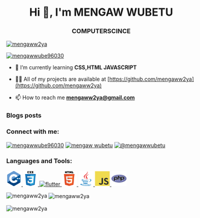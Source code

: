 <h1 align="center">Hi 👋, I'm MENGAW WUBETU</h1>
<h3 align="center">COMPUTERSCINCE</h3>


<p align="left"> <a href="https://github.com/ryo-ma/github-profile-trophy"><img src="https://github-profile-trophy.vercel.app/?username=mengaww2ya" alt="mengaww2ya" /></a> </p>

<p align="left"> <a href="https://twitter.com/mengawwube96030" target="blank"><img src="https://img.shields.io/twitter/follow/mengawwube96030?logo=twitter&style=for-the-badge" alt="mengawwube96030" /></a> </p>

- 🌱 I’m currently learning **CSS,HTML JAVASCRIPT**

- 👨‍💻 All of my projects are available at [https://github.com/mengaww2ya](https://github.com/mengaww2ya)

- 📫 How to reach me **mengaww2ya@gmail.com**

### Blogs posts
<!-- BLOG-POST-LIST:START -->
<!-- BLOG-POST-LIST:END -->

<h3 align="left">Connect with me:</h3>
<p align="left">
<a href="https://twitter.com/mengawwube96030" target="blank"><img align="center" src="https://raw.githubusercontent.com/rahuldkjain/github-profile-readme-generator/master/src/images/icons/Social/twitter.svg" alt="mengawwube96030" height="30" width="40" /></a>
<a href="https://fb.com/mengaw wubetu" target="blank"><img align="center" src="https://raw.githubusercontent.com/rahuldkjain/github-profile-readme-generator/master/src/images/icons/Social/facebook.svg" alt="mengaw wubetu" height="30" width="40" /></a>
<a href="https://medium.com/@mengawwubetu" target="blank"><img align="center" src="https://raw.githubusercontent.com/rahuldkjain/github-profile-readme-generator/master/src/images/icons/Social/medium.svg" alt="@mengawwubetu" height="30" width="40" /></a>
</p>

<h3 align="left">Languages and Tools:</h3>
<p align="left"> <a href="https://www.w3schools.com/cpp/" target="_blank" rel="noreferrer"> <img src="https://raw.githubusercontent.com/devicons/devicon/master/icons/cplusplus/cplusplus-original.svg" alt="cplusplus" width="40" height="40"/> </a> <a href="https://www.w3schools.com/css/" target="_blank" rel="noreferrer"> <img src="https://raw.githubusercontent.com/devicons/devicon/master/icons/css3/css3-original-wordmark.svg" alt="css3" width="40" height="40"/> </a> <a href="https://flutter.dev" target="_blank" rel="noreferrer"> <img src="https://www.vectorlogo.zone/logos/flutterio/flutterio-icon.svg" alt="flutter" width="40" height="40"/> </a> <a href="https://www.w3.org/html/" target="_blank" rel="noreferrer"> <img src="https://raw.githubusercontent.com/devicons/devicon/master/icons/html5/html5-original-wordmark.svg" alt="html5" width="40" height="40"/> </a> <a href="https://www.java.com" target="_blank" rel="noreferrer"> <img src="https://raw.githubusercontent.com/devicons/devicon/master/icons/java/java-original.svg" alt="java" width="40" height="40"/> </a> <a href="https://developer.mozilla.org/en-US/docs/Web/JavaScript" target="_blank" rel="noreferrer"> <img src="https://raw.githubusercontent.com/devicons/devicon/master/icons/javascript/javascript-original.svg" alt="javascript" width="40" height="40"/> </a> <a href="https://www.php.net" target="_blank" rel="noreferrer"> <img src="https://raw.githubusercontent.com/devicons/devicon/master/icons/php/php-original.svg" alt="php" width="40" height="40"/> </a> </p>

<p><img align="left" src="https://github-readme-stats.vercel.app/api/top-langs?username=mengaww2ya&show_icons=true&locale=en&layout=compact" alt="mengaww2ya" /></p>

<p>&nbsp;<img align="center" src="https://github-readme-stats.vercel.app/api?username=mengaww2ya&show_icons=true&locale=en" alt="mengaww2ya" /></p>

<p><img align="center" src="https://github-readme-streak-stats.herokuapp.com/?user=mengaww2ya&" alt="mengaww2ya" /></p>
